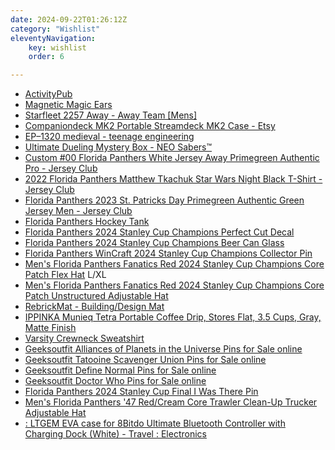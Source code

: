 ```yaml
---
date: 2024-09-22T01:26:12Z
category: "Wishlist"
eleventyNavigation:
    key: wishlist
    order: 6

---
```


* [ActivityPub](https://www.oreilly.com/library/view/activitypub/9781098162733/ch01.html) 
* [Magnetic Magic Ears](https://parkears.com/products/magnetic-mouse-ears) 
* [Starfleet 2257 Away - Away Team [Mens]](https://www.volantedesign.us/collections/star-trek/products/starfleet-2257-away-away-team-mens) 
* [Companiondeck MK2 Portable Streamdeck MK2 Case - Etsy](https://www.etsy.com/listing/1184297751/companiondeck-mk2-portable-streamdeck?gpla=1&gao=1&&utm_source=google&utm_medium=cpc&utm_campaign=shopping_us_a-electronics_and_accessories-computers_and_peripherals-computers&utm_custom1=_k_Cj0KCQjww5u2BhDeARIsALBuLnONiN4UUrCDnqk8HVUZJg51OmNZNuUR2BPTGvksdSnYXauKnsGwk1EaAmi9EALw_wcB_k_&utm_content=go_12573079807_124822096732_507896635919_pla-353923937411_c__1184297751_539186166&utm_custom2=12573079807&gad_source=1&gbraid=0AAAAADtcfRIS3LTPNGUidsg2qaqephKxX&gclid=Cj0KCQjww5u2BhDeARIsALBuLnONiN4UUrCDnqk8HVUZJg51OmNZNuUR2BPTGvksdSnYXauKnsGwk1EaAmi9EALw_wcB) 
* [EP–1320 medieval - teenage engineering](https://teenage.engineering/products/ep-1320) 
* [Ultimate Dueling Mystery Box - NEO Sabers™](https://neosabers.com/products/mystery-lightsaber/) 
* [Custom #00 Florida Panthers White Jersey Away Primegreen Authentic Pro - Jersey Club](https://jerseyclub.shop/custom-00-florida-panthers-white-jersey-away-primegreen-authentic-pro/) 
* [2022 Florida Panthers Matthew Tkachuk Star Wars Night Black T-Shirt - Jersey Club](https://jerseyclub.shop/2022-florida-panthers-matthew-tkachuk-star-wars-night-black-t-shirt/) 
* [Florida Panthers 2023 St. Patricks Day Primegreen Authentic Green Jersey Men - Jersey Club](https://jerseyclub.shop/florida-panthers-2023-st-patricks-day-primegreen-authentic-green-jersey-men/) 
* [Florida Panthers Hockey Tank](https://benchclearers.com/collections/hockey-tanks/products/florida-panthers-hockey-tank?variant=18759712407670) 
* [Florida Panthers 2024 Stanley Cup Champions Perfect Cut Decal](https://flateamshop.com/florida-panthers-2024-stanley-cup-champions-perfect-cut-decal/) 
* [Florida Panthers 2024 Stanley Cup Champions Beer Can Glass](https://flateamshop.com/florida-panthers-2024-stanley-cup-champions-beer-can-glass/) 
* [Florida Panthers WinCraft 2024 Stanley Cup Champions Collector Pin](https://shop.nhl.com/florida-panthers/florida-panthers-wincraft-2024-stanley-cup-champions-collector-pin/t-20319513+p-803334646228262+z-9-2121482564?_ref=p-CLP:m-GRID:i-r7c0:po-21) 
* [Men's Florida Panthers Fanatics Red 2024 Stanley Cup Champions Core Patch Flex Hat](https://shop.nhl.com/florida-panthers/mens-florida-panthers-fanatics-red-2024-stanley-cup-champions-core-patch-flex-hat/t-20316291+p-797701733170262+z-9-935468760?_ref=p-CLP:m-GRID:i-r13c0:po-39&sku=205820253) L/XL
* [Men's Florida Panthers Fanatics Red 2024 Stanley Cup Champions Core Patch Unstructured Adjustable Hat](https://shop.nhl.com/florida-panthers/mens-florida-panthers-fanatics-red-2024-stanley-cup-champions-core-patch-unstructured-adjustable-hat/t-31972846+p-793390730869335+z-9-499041565?_ref=p-CLP:m-GRID:i-r6c2:po-20) 
* [RebrickMat - Building/Design Mat](https://merch.rebrickable.com/products/rebrickmat-building-design-mat) 
* [IPPINKA Munieq Tetra Portable Coffee Drip, Stores Flat, 3.5 Cups, Gray, Matte Finish](https://a.co/d/gQXHEIn) 
* [Varsity Crewneck Sweatshirt](https://www.thegithubshop.com/catalog/product/view/id/67476/s/gh-0010-varsity-crewneck-sweatshirt/category/6663/) 
* [Geeksoutfit Alliances of Planets in the Universe Pins for Sale online](https://www.geeksoutfit.com/products/alliances-of-planets-in-the-universe-pins) 
* [Geeksoutfit Tatooine Scavenger Union Pins for Sale online](https://www.geeksoutfit.com/products/tatooine-scavenger-union-pins) 
* [Geeksoutfit Define Normal Pins for Sale online](https://www.geeksoutfit.com/products/define-normal-pins) 
* [Geeksoutfit Doctor Who Pins for Sale online](https://www.geeksoutfit.com/products/doctor-who-pins) 
* [Florida Panthers 2024 Stanley Cup Final I Was There Pin](https://flateamshop.com/florida-panthers-2024-stanley-cup-final-i-was-there-pin/) 
* [Men's Florida Panthers '47 Red/Cream Core Trawler Clean-Up Trucker Adjustable Hat](https://shop.nhl.com/florida-panthers/mens-florida-panthers-47-red/cream-core-trawler-clean-up-trucker-adjustable-hat/t-31641735+p-684478282847909+z-9-1563139420?_ref=p-DLP:m-GRID:i-r1c2:po-5) 
* [: LTGEM EVA case for 8Bitdo Ultimate Bluetooth Controller with Charging Dock (White) - Travel : Electronics](https://www.amazon.com/dp/B0BMPN63JC/ref=sspa_dk_detail_2?pd_rd_i=B0BMPN63JC&pd_rd_w=emy8k&content-id=amzn1.sym.f734d1a2-0bf9-4a26-ad34-2e1b969a5a75&pf_rd_p=f734d1a2-0bf9-4a26-ad34-2e1b969a5a75&pf_rd_r=V4AGX72ZNAABH9DTT43C&pd_rd_wg=xV7Z3&pd_rd_r=fb5764c8-c4b4-4e15-9d02-4398ab4b69a7&s=videogames&sp_csd=d2lkZ2V0TmFtZT1zcF9kZXRhaWw&th=1) 